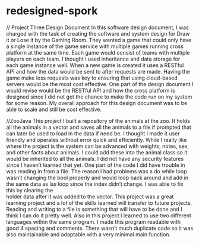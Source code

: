 # redesigned-spork
// Project Three Design Document
 In this software design document, I was charged with the task of creating the software and system design for Draw it or Lose it by the Gaming Room. They wanted a game that could only have a single instance of the game service with multiple games running cross platform at the same time. Each game would consist of teams with multiple players on each team. I thought I used inheritance and data storage for each game instance well. When a new game is created it uses a RESTful API and how the data would be sent to after requests are made. Having the game make less requests was key to ensuring that using cloud-based servers would be the most cost effective. One part of the design document I would revise would be the RESTful API and how the cross platform is designed since I did not get the chance to make the code run on my system for some reason. My overall approach for this design document was to be able to scale and still be cost effective. 
 
 //ZooJava
This project I built a repository of the animals at the zoo. It holds all the animals in a vector 
and saves all the animals to a file if prompted that can later be used to load in the data if need 
be. I thought I made it user friendly and operates without error quick and efficiently. While I 
really like where the project is the system can be advanced with weights, notes, sex, and other 
facts about animals. I could add these into the animal class so it would be inherited to all the 
animals. I did not have any security features since I haven’t learned that yet. One part of the 
code I did have trouble in was reading in from a file. The reason I had problems was a do 
while loop wasn’t changing the bool properly and would loop back around and add in the 
same data as las loop since the index didn’t change. I was able to fix this by clearing the  
holder data after it was added to the vector. This project was a great learning project and a lot 
of the skills learned will transfer to future projects. Reading and writing to a file is something 
that will have to be done and I think I can do it pretty well. Also in this project I learned to 
use two different languages within the same program. I made this program readable with good 4
spacing and comments. There wasn’t much duplicate code so it was also maintainable and 
adaptable with a very minimal main function. 
